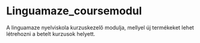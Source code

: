 # Linguamaze_coursemodul
A linguamaze nyelviskola kurzuskezelő modulja, mellyel új termékeket lehet létrehozni a betelt kurzusok helyett.
